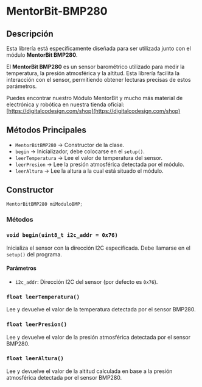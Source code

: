 # MentorBit-BMP280

## Descripción

Esta librería está específicamente diseñada para ser utilizada junto con el módulo **MentorBit BMP280**.

El **MentorBit BMP280** es un sensor barométrico utilizado para medir la temperatura, la presión atmosférica y la altitud. Esta librería facilita la interacción con el sensor, permitiendo obtener lecturas precisas de estos parámetros.

Puedes encontrar nuestro Módulo MentorBit y mucho más material de electrónica y robótica en nuestra tienda oficial:  [https://digitalcodesign.com/shop](https://digitalcodesign.com/shop)

## Métodos Principales

- `MentorBitBMP280` → Constructor de la clase.
- `begin` → Inicializador, debe colocarse en el `setup()`.
- `leerTemperatura` → Lee el valor de temperatura del sensor.
- `leerPresion` → Lee la presión atmosférica detectada por el módulo.
- `leerAltura` → Lee la altura a la cual está situado el módulo.

## Constructor

```cpp
MentorBitBMP280 miModuloBMP;
```

### Métodos

### `void begin(uint8_t i2c_addr = 0x76)`

Inicializa el sensor con la dirección I2C especificada. Debe llamarse en el `setup()` del programa.

#### Parámetros

- `i2c_addr`: Dirección I2C del sensor (por defecto es `0x76`).

### `float leerTemperatura()`

Lee y devuelve el valor de la temperatura detectada por el sensor BMP280.

### `float leerPresion()`

Lee y devuelve el valor de la presión atmosférica detectada por el sensor BMP280.

### `float leerAltura()`

Lee y devuelve el valor de la altitud calculada en base a la presión atmosférica detectada por el sensor BMP280.
